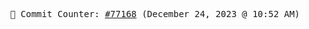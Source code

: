 <p align="center">
    <samp>
        📮 Commit Counter: <a href="https://github.com/Javascript-void0/Javascript-void0/commits/main">#77168</a> (December 24, 2023 @ 10:52 AM)
    </samp>
</p>